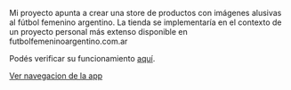Mi proyecto apunta a crear una store de productos con imágenes alusivas al fútbol femenino argentino.
La tienda se implementaría en el contexto de un proyecto personal más extenso disponible en futbolfemeninoargentino.com.ar

Podés verificar su funcionamiento <a href="https://stefileon.github.io/contexto-rjs/">aquí</a>.

<p><a target="_blank" rel="noopener noreferrer" href="https://firebasestorage.googleapis.com/v0/b/tienda-futfem.appspot.com/o/Sequence%2006.gif?alt=media&token=e28b4364-4810-434e-9d57-5dae0b8914e3">Ver navegacion de la app</a></p>
